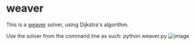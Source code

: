 # weaver

This is a [weaver](https://wordwormdormdork.com) solver, using Dijkstra's algorithm.

Use the solver from the command line as such: python weaver.py <source> <target> 
![image](https://github.com/R1704/weaver/assets/32569659/6b8d8703-49b1-40df-9b14-c749600f1eca)

